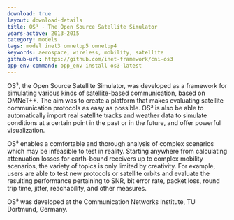 ```yaml
---
download: true
layout: download-details
title: OS³ - The Open Source Satellite Simulator
years-active: 2013-2015
category: models
tags: model inet3 omnetpp5 omnetpp4
keywords: aerospace, wireless, mobility, satellite
github-url: https://github.com/inet-framework/cni-os3
opp-env-command: opp_env install os3-latest
---
```


OS³, the Open Source Satellite Simulator, was developed as a framework for
simulating various kinds of satellite-based communication, based on OMNeT++. The
aim was to create a platform that makes evaluating satellite communication
protocols as easy as possible. OS³ is also be able to automatically import real
satellite tracks and weather data to simulate conditions at a certain point in
the past or in the future, and offer powerful visualization.

OS³ enables a comfortable and thorough analysis of complex scenarios which may
be infeasible to test in reality. Starting anywhere from calculating attenuation
losses for earth-bound receivers up to complex mobility scenarios, the variety
of topics is only limited by creativity. For example, users are able to test new
protocols or satellite orbits and evaluate the resulting performance pertaining
to SNR, bit error rate, packet loss, round trip time, jitter, reachability, and
other measures.

OS³ was developed at the Communication Networks Institute, TU Dortmund, Germany.
